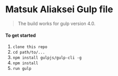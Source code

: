 # Matsuk Aliaksei Gulp file
> The build works for gulp version 4.0. 

#### To get started

1. ```clone this repo```
2. ```cd path/to/...```
3. ```npm install gulpjs/gulp-cli -g```
4. ```npm install```
6. ```run gulp``` 

